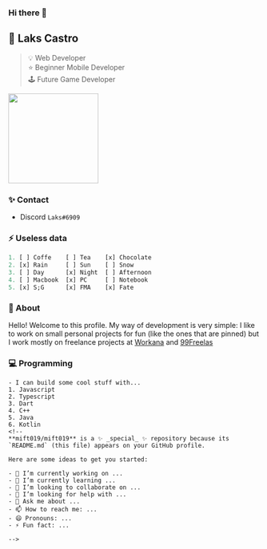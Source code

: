 ### Hi there 👋


## 📌 Laks Castro  
> 💡 Web Developer  
> ⭐ Beginner Mobile Developer  
> 🕹 Future Game Developer  

<img float="right" height="180em" src="https://github-readme-stats.vercel.app/api?hide_border=true&username=lakscastro&theme=light&show_icons=true" />

### ✨ Contact
- Discord `Laks#6909`

### ⚡ Useless data
```dart
1. [ ] Coffe    [ ] Tea    [x] Chocolate         
2. [x] Rain     [ ] Sun    [ ] Snow              
3. [ ] Day      [x] Night  [ ] Afternoon          
4. [ ] Macbook  [x] PC     [ ] Notebook             
5. [x] S;G      [x] FMA    [x] Fate              
```

### 💎 About
Hello! Welcome to this profile. My way of development is very simple: I like to work on small personal projects for fun (like the ones that are pinned) but I work mostly on freelance projects at [Workana](https://www.workana.com/freelancer/80b3d81eb99245381c7320dedc76f0b8?ref=user_dropdown) and [99Freelas](https://www.99freelas.com.br/user/Laks-Castro)

### 💻 Programming
```
- I can build some cool stuff with...
1. Javascript
2. Typescript
3. Dart
4. C++
5. Java
6. Kotlin
<!--
**mift019/mift019** is a ✨ _special_ ✨ repository because its `README.md` (this file) appears on your GitHub profile.

Here are some ideas to get you started:

- 🔭 I’m currently working on ...
- 🌱 I’m currently learning ...
- 👯 I’m looking to collaborate on ...
- 🤔 I’m looking for help with ...
- 💬 Ask me about ...
- 📫 How to reach me: ...
- 😄 Pronouns: ...
- ⚡ Fun fact: ...

-->

